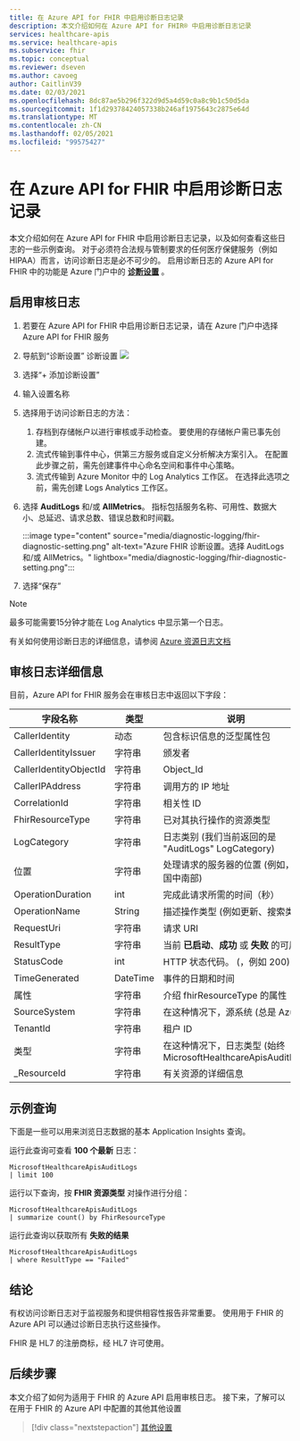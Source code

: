 ```yaml
---
title: 在 Azure API for FHIR 中启用诊断日志记录
description: 本文介绍如何在 Azure API for FHIR® 中启用诊断日志记录
services: healthcare-apis
ms.service: healthcare-apis
ms.subservice: fhir
ms.topic: conceptual
ms.reviewer: dseven
ms.author: cavoeg
author: CaitlinV39
ms.date: 02/03/2021
ms.openlocfilehash: 8dc87ae5b296f322d9d5a4d59c0a8c9b1c50d5da
ms.sourcegitcommit: 1f1d29378424057338b246af1975643c2875e64d
ms.translationtype: MT
ms.contentlocale: zh-CN
ms.lasthandoff: 02/05/2021
ms.locfileid: "99575427"
---
```

# <a name="enable-diagnostic-logging-in-azure-api-for-fhir"></a>在 Azure API for FHIR 中启用诊断日志记录

本文介绍如何在 Azure API for FHIR 中启用诊断日志记录，以及如何查看这些日志的一些示例查询。 对于必须符合法规与管制要求的任何医疗保健服务（例如 HIPAA）而言，访问诊断日志是必不可少的。 启用诊断日志的 Azure API for FHIR 中的功能是 Azure 门户中的 [**诊断设置**](../azure-monitor/platform/diagnostic-settings.md) 。 

## <a name="enable-audit-logs"></a>启用审核日志
1. 若要在 Azure API for FHIR 中启用诊断日志记录，请在 Azure 门户中选择 Azure API for FHIR 服务 
2. 导航到“诊断设置”  诊断设置 
![](media/diagnostic-logging/diagnostic-settings-screen.png) 

3. 选择“+ 添加诊断设置” 

4. 输入设置名称

5. 选择用于访问诊断日志的方法：

    1. 存档到存储帐户以进行审核或手动检查。  要使用的存储帐户需已事先创建。
    2. 流式传输到事件中心，供第三方服务或自定义分析解决方案引入。  在配置此步骤之前，需先创建事件中心命名空间和事件中心策略。
    3. 流式传输到 Azure Monitor 中的 Log Analytics 工作区。  在选择此选项之前，需先创建 Logs Analytics 工作区。

6. 选择 **AuditLogs** 和/或 **AllMetrics**。 指标包括服务名称、可用性、数据大小、总延迟、请求总数、错误总数和时间戳。

   :::image type="content" source="media/diagnostic-logging/fhir-diagnostic-setting.png" alt-text="Azure FHIR 诊断设置。选择 AuditLogs 和/或 AllMetrics。" lightbox="media/diagnostic-logging/fhir-diagnostic-setting.png":::

7. 选择“保存”


> [!Note] 
> 最多可能需要15分钟才能在 Log Analytics 中显示第一个日志。  
 
有关如何使用诊断日志的详细信息，请参阅 [Azure 资源日志文档](../azure-monitor/platform/platform-logs-overview.md)

## <a name="audit-log-details"></a>审核日志详细信息
目前，Azure API for FHIR 服务会在审核日志中返回以下字段： 

|字段名称  |类型  |说明  |
|---------|---------|---------|
|CallerIdentity|动态|包含标识信息的泛型属性包
|CallerIdentityIssuer|字符串|颁发者 
|CallerIdentityObjectId|字符串|Object_Id 
|CallerIPAddress|字符串|调用方的 IP 地址 
|CorrelationId|字符串| 相关性 ID
|FhirResourceType|字符串|已对其执行操作的资源类型
|LogCategory|字符串|日志类别 (我们当前返回的是 "AuditLogs" LogCategory) 
|位置|字符串|处理请求的服务器的位置 (例如，美国中南部) 
|OperationDuration|int|完成此请求所需的时间（秒）
|OperationName|String| 描述操作类型 (例如更新、搜索类型) 
|RequestUri|字符串|请求 URI 
|ResultType|字符串|当前 **已启动**、**成功** 或 **失败** 的可用值
|StatusCode|int|HTTP 状态代码。  (，例如 200)  
|TimeGenerated|DateTime|事件的日期和时间|
|属性|字符串| 介绍 fhirResourceType 的属性
|SourceSystem|字符串| 在这种情况下，源系统 (总是 Azure) 
|TenantId|字符串|租户 ID
|类型|字符串|在这种情况下，日志类型 (始终 MicrosoftHealthcareApisAuditLog) 
|_ResourceId|字符串|有关资源的详细信息

## <a name="sample-queries"></a>示例查询

下面是一些可以用来浏览日志数据的基本 Application Insights 查询。

运行此查询可查看 **100 个最新** 日志：

```Application Insights
MicrosoftHealthcareApisAuditLogs
| limit 100
```

运行以下查询，按 **FHIR 资源类型** 对操作进行分组：

```Application Insights
MicrosoftHealthcareApisAuditLogs 
| summarize count() by FhirResourceType
```

运行此查询以获取所有 **失败的结果**

```Application Insights
MicrosoftHealthcareApisAuditLogs 
| where ResultType == "Failed" 
```

## <a name="conclusion"></a>结论 
有权访问诊断日志对于监视服务和提供相容性报告非常重要。 使用用于 FHIR 的 Azure API 可以通过诊断日志执行这些操作。 
 
FHIR 是 HL7 的注册商标，经 HL7 许可使用。

## <a name="next-steps"></a>后续步骤
本文介绍了如何为适用于 FHIR 的 Azure API 启用审核日志。 接下来，了解可以在用于 FHIR 的 Azure API 中配置的其他其他设置
 
>[!div class="nextstepaction"]
>[其他设置](azure-api-for-fhir-additional-settings.md)
